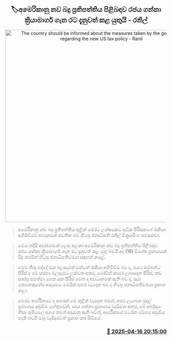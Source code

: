 <p align='center'><b><h2 align='center' title='The country should be informed about the measures taken by the government regarding the new US tax policy - Ranil'>🏷අමෙරිකානු නව බදු ප්‍රතිපත්තිය පිළිබඳව රජය ගන්නා ක්‍රියාමාර්ග ගැන රට දැනුවත් කළ යුතුයි - රනිල්</h2></b></p>
<p align='center'><img src='https://helakuru.sgp1.cdn.digitaloceanspaces.com/esana/images/lib/ranil-batalanda-statment.jpg' width='600' alt='The country should be informed about the measures taken by the government regarding the new US tax policy - Ranil'></p>

> අමෙරිකානු නව බදු ප්‍රතිපත්තිය තුළින් මෙරට ලක්ෂයකට අධික පිරිසකගේ රැකියා අහිමිවීමේ අවදානමක් පවතින බව හිටපු ජනාධිපති රනිල් වික්‍රමසිංහ පවසනවා.

> මෙය හදිසි අවස්ථාවක් ලෙස සලකා අමෙරිකානු නව බදු ප්‍රතිපත්තිය පිළිබඳව රජය ගන්නා ක්‍රියාමාර්ග ගැන රට දැනුවත් කළ යුතු බවයි අද (16) විශේෂ ප්‍රකාශයක් සිදු කරමින් හිටපු ජනාධිපතිවරයා සඳහන් කළේ.

> මෙම තීරු බද්දේ එක බලපෑමක් වන්නේ රැකියා අහිමිවීම බව ද, එයට සම්බන්ධ පිරිස් ද මේ හරහා බලපෑමට ලක්වන අතර, බෝඩින් කාමර ලබාදෙන පිරිස්, කඩ සාප්පු පවත්වා ගෙන යන පිරිස් වෙත ද අවධානමක් ඇති බව ද, සෑම කෙනෙකුගේම ආදායමට මෙයින් පහර වැදෙන බව ද හිටපු ජනාධිපතිවරයා ප්‍රකාශ කළා.

> මෙරට ආර්ථිකයට ද පහරක් මේ තුළින් වැදෙන බවත්, අපට ලැබෙන මුදල් ප්‍රමාණය අඩුවීම හේතුවෙන්, ණය ගන්නා ප්‍රමාණය වැඩිවන අතර, මේ අර්බුදය නිසා රුපියලේ අගය තවත් අඩුවනු ඇති බවත්, ආර්ථිකයේ වර්ධන වේගය අඩුවිය හැකි බවයි ඔහු වැඩිදුරටත් ප්‍රකාශ කර සිටියේ.



<h3 align='right'><a href='https://www.helakuru.lk/esana/p/109261/'>📅 2025-04-16 20:15:00</a></h3>
